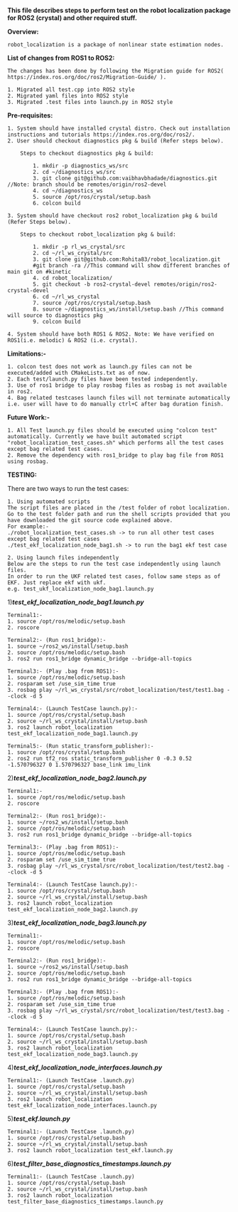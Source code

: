 
**This file describes steps to perform test on the robot localization package for ROS2 (crystal) and other required stuff.**

**Overview:**

	robot_localization is a package of nonlinear state estimation nodes.

**List of changes from ROS1 to ROS2:**

	The changes has been done by following the Migration guide for ROS2( https://index.ros.org/doc/ros2/Migration-Guide/ ).

	1. Migrated all test.cpp into ROS2 style
	2. Migrated yaml files into ROS2 style
	3. Migrated .test files into launch.py in ROS2 style

**Pre-requisites:**

	1. System should have installed crystal distro. Check out installation instructions and tutorials https://index.ros.org/doc/ros2/.
	2. User should checkout diagnostics pkg & build (Refer steps below).

		Steps to checkout diagnostics pkg & build:

			1. mkdir -p diagnostics_ws/src
			2. cd ~/diagnostics_ws/src
			3. git clone git@github.com:vaibhavbhadade/diagnostics.git //Note: branch should be remotes/origin/ros2-devel 
			4. cd ~/diagnostics_ws
			5. source /opt/ros/crystal/setup.bash
			6. colcon build

	3. System should have checkout ros2 robot_localization pkg & build (Refer Steps below).

		Steps to checkout robot_localization pkg & build:

			1. mkdir -p rl_ws_crystal/src
			2. cd ~/rl_ws_crystal/src
			3. git clone git@github.com:Rohita83/robot_localization.git
			#git branch -ra //This command will show different branches of main git on #kinetic
			4. cd robot_localization/
			5. git checkout -b ros2-crystal-devel remotes/origin/ros2-crystal-devel
			6. cd ~/rl_ws_crystal
			7. source /opt/ros/crystal/setup.bash
			8. source ~/diagnostics_ws/install/setup.bash //This command will source to diagnostics pkg
			9. colcon build

	4. System should have both ROS1 & ROS2. Note: We have verified on ROS1(i.e. melodic) & ROS2 (i.e. crystal).

**Limitations:-** 

	1. colcon test does not work as launch.py files can not be executed/added with CMakeLists.txt as of now.
	2. Each test/launch.py files have been tested independently.
	3. Use of ros1 bridge to play rosbag files as rosbag is not available in ros2.
	4. Bag related testcases launch files will not terminate automatically i.e. user will have to do manually ctrl+C after bag duration finish.

**Future Work:-**

	1. All Test launch.py files should be executed using "colcon test" automatically. Currently we have built automated script "robot_localization_test_cases.sh" which performs all the test cases except bag related test cases.
	2. Remove the dependency with ros1_bridge to play bag file from ROS1 using rosbag.

**TESTING:**

There are two ways to run the test cases:

	1. Using automated scripts
	The script files are placed in the /test folder of robot localization.
	Go to the test folder path and run the shell scripts provided that you have downloaded the git source code explained above.
	For example:-
	./robot_localization_test_cases.sh -> to run all other test cases except bag related test cases
	./test_ekf_localization_node_bag1.sh -> to run the bag1 ekf test case

	2. Using launch files independently
	Below are the steps to run the test case independently using launch files.
	In order to run the UKF related test cases, follow same steps as of EKF. Just replace ekf with ukf.
	e.g. test_ukf_localization_node_bag1.launch.py

1)*******test_ekf_localization_node_bag1.launch.py*******

	Terminal1:-
	1. source /opt/ros/melodic/setup.bash
	2. roscore

	Terminal2:- (Run ros1_bridge):-
	1. source ~/ros2_ws/install/setup.bash
	2. source /opt/ros/melodic/setup.bash
	3. ros2 run ros1_bridge dynamic_bridge --bridge-all-topics	

	Terminal3:- (Play .bag from ROS1):-
	1. source /opt/ros/melodic/setup.bash
	2. rosparam set /use_sim_time true
	3. rosbag play ~/rl_ws_crystal/src/robot_localization/test/test1.bag --clock -d 5

	Terminal4:- (Launch TestCase launch.py):-
	1. source /opt/ros/crystal/setup.bash
	2. source ~/rl_ws_crystal/install/setup.bash
	3. ros2 launch robot_localization test_ekf_localization_node_bag1.launch.py

	Terminal5:- (Run static_transform_publisher):-
	1. source /opt/ros/crystal/setup.bash
	2. ros2 run tf2_ros static_transform_publisher 0 -0.3 0.52 -1.570796327 0 1.570796327 base_link imu_link


2)*******test_ekf_localization_node_bag2.launch.py*******

	Terminal1:-
	1. source /opt/ros/melodic/setup.bash
	2. roscore

	Terminal2:- (Run ros1_bridge):-
	1. source ~/ros2_ws/install/setup.bash
	2. source /opt/ros/melodic/setup.bash
	3. ros2 run ros1_bridge dynamic_bridge --bridge-all-topics	

	Terminal3:- (Play .bag from ROS1):-
	1. source /opt/ros/melodic/setup.bash
	2. rosparam set /use_sim_time true
	3. rosbag play ~/rl_ws_crystal/src/robot_localization/test/test2.bag --clock -d 5

	Terminal4:- (Launch TestCase launch.py):-
	1. source /opt/ros/crystal/setup.bash
	2. source ~/rl_ws_crystal/install/setup.bash
	3. ros2 launch robot_localization test_ekf_localization_node_bag2.launch.py

3)*******test_ekf_localization_node_bag3.launch.py*******

	Terminal1:-
	1. source /opt/ros/melodic/setup.bash
	2. roscore

	Terminal2:- (Run ros1_bridge):-
	1. source ~/ros2_ws/install/setup.bash
	2. source /opt/ros/melodic/setup.bash
	3. ros2 run ros1_bridge dynamic_bridge --bridge-all-topics	

	Terminal3:- (Play .bag from ROS1):-
	1. source /opt/ros/melodic/setup.bash
	2. rosparam set /use_sim_time true
	3. rosbag play ~/rl_ws_crystal/src/robot_localization/test/test3.bag --clock -d 5

	Terminal4:- (Launch TestCase launch.py):-
	1. source /opt/ros/crystal/setup.bash
	2. source ~/rl_ws_crystal/install/setup.bash
	3. ros2 launch robot_localization test_ekf_localization_node_bag3.launch.py

4)*******test_ekf_localization_node_interfaces.launch.py*******

	Terminal1:- (Launch TestCase .launch.py)
	1. source /opt/ros/crystal/setup.bash
	2. source ~/rl_ws_crystal/install/setup.bash
	3. ros2 launch robot_localization test_ekf_localization_node_interfaces.launch.py

5)*******test_ekf.launch.py*******

	Terminal1:- (Launch TestCase .launch.py)
	1. source /opt/ros/crystal/setup.bash
	2. source ~/rl_ws_crystal/install/setup.bash
	3. ros2 launch robot_localization test_ekf.launch.py

6)*******test_filter_base_diagnostics_timestamps.launch.py*******

	Terminal1:- (Launch TestCase .launch.py)
	1. source /opt/ros/crystal/setup.bash
	2. source ~/rl_ws_crystal/install/setup.bash
	3. ros2 launch robot_localization test_filter_base_diagnostics_timestamps.launch.py

